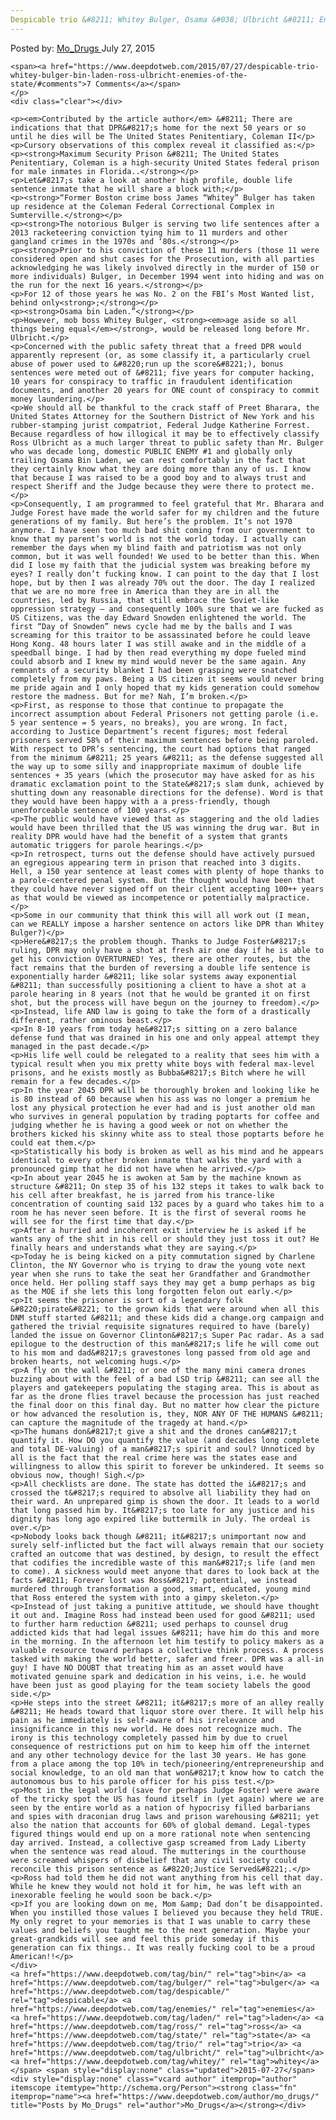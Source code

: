 ```yaml
---
Despicable trio &#8211; Whitey Bulger, Osama &#038; Ulbricht &#8211; Enemies of the State
---
```

<article class="post-listing post-11124 post type-post status-publish format-standard has-post-thumbnail hentry  tag-bin tag-bulger tag-despicable tag-enemies tag-laden  tag-state tag-trio tag-ulbricht tag-whitey">
    <div class="post-inner">
        <span>Posted by: <a href="https://www.deepdotweb.com/author/mo_drugs/" title="">Mo_Drugs </a></span>
    <span>July 27, 2015</span>
    
    <span><a href="https://www.deepdotweb.com/2015/07/27/despicable-trio-whitey-bulger-bin-laden-ross-ulbricht-enemies-of-the-state/#comments">7 Comments</a></span>
    </p>
    <div class="clear"></div>
    
    <p><em>Contributed by the article author</em> &#8211; There are indications that that DPR&#8217;s home for the next 50 years or so until he dies will be The United States Penitentiary, Coleman II</p>
    <p>Cursory observations of this complex reveal it classified as:</p>
    <p><strong>Maximum Security Prison &#8211; The United States Penitentiary, Coleman is a high-security United States federal prison for male inmates in Florida..</strong></p>
    <p>Let&#8217;s take a look at another high profile, double life sentence inmate that he will share a block with;</p>
    <p><strong>“Former Boston crime boss James “Whitey” Bulger has taken up residence at the Coleman Federal Correctional Complex in Sumterville.</strong></p>
    <p><strong>The notorious Bulger is serving two life sentences after a 2013 racketeering conviction tying him to 11 murders and other gangland crimes in the 1970s and ‘80s.</strong></p>
    <p><strong>Prior to his conviction of these 11 murders (those 11 were considered open and shut cases for the Prosecution, with all parties acknowledging he was likely involved directly in the murder of 150 or more individuals) Bulger, in December 1994 went into hiding and was on the run for the next 16 years.</strong></p>
    <p>For 12 of those years he was No. 2 on the FBI’s Most Wanted list, behind only<strong>;</strong></p>
    <p><strong>Osama bin Laden.”</strong></p>
    <p>However, mob boss Whitey Bulger, <strong><em>age aside so all things being equal</em></strong>, would be released long before Mr. Ulbricht.</p>
    <p>Concerned with the public safety threat that a freed DPR would apparently represent (or, as some classify it, a particularly cruel abuse of power used to &#8220;run up the score&#8221;), bonus sentences were meted out of &#8211; five years for computer hacking, 10 years for conspiracy to traffic in fraudulent identification documents, and another 20 years for ONE count of conspiracy to commit money laundering.</p>
    <p>We should all be thankful to the crack staff of Preet Bharara, the United States Attorney for the Southern District of New York and his rubber-stamping jurist compatriot, Federal Judge Katherine Forrest. Because regardless of how illogical it may be to effectively classify Ross Ulbricht as a much larger threat to public safety than Mr. Bulger who was decade long, domestic PUBLIC ENEMY #1 and globally only trailing Osama Bin Laden, we can rest comfortably in the fact that they certainly know what they are doing more than any of us. I know that because I was raised to be a good boy and to always trust and respect Sheriff and the Judge because they were there to protect me.</p>
    <p>Consequently, I am programmed to feel grateful that Mr. Bharara and Judge Forest have made the world safer for my children and the future generations of my family. But here’s the problem. It’s not 1970 anymore. I have seen too much bad shit coming from our government to know that my parent’s world is not the world today. I actually can remember the days when my blind faith and patriotism was not only common, but it was well founded! We used to be better than this. When did I lose my faith that the judicial system was breaking before my eyes? I really don’t fucking know. I can point to the day that I lost hope, but by then I was already 70% out the door. The day I realized that we are no more free in America than they are in all the countries, led by Russia, that still embrace the Soviet-like oppression strategy – and consequently 100% sure that we are fucked as US Citizens, was the day Edward Snowden enlightened the world. The first “Day of Snowden” news cycle had me by the balls and I was screaming for this traitor to be assassinated before he could leave Hong Kong. 48 hours later I was still awake and in the middle of a speedball binge. I had by then read everything my dope fueled mind could absorb and I knew my mind would never be the same again. Any remnants of a security blanket I had been grasping were snatched completely from my paws. Being a US citizen it seems would never bring me pride again and I only hoped that my kids generation could somehow restore the madness. But for me? Nah, I’m broken.</p>
    <p>First, as response to those that continue to propagate the incorrect assumption about Federal Prisoners not getting parole (i.e. 5 year sentence = 5 years, no breaks), you are wrong. In fact, according to Justice Department’s recent figures; most federal prisoners served 58% of their maximum sentences before being paroled. With respect to DPR’s sentencing, the court had options that ranged from the minimum &#8211; 25 years &#8211; as the defense suggested all the way up to some silly and inappropriate maximum of double life sentences + 35 years (which the prosecutor may have asked for as his dramatic exclamation point to the State&#8217;s slam dunk, achieved by shutting down any reasonable directions for the defense). Word is that they would have been happy with a a press-friendly, though unenforceable sentence of 100 years.</p>
    <p>The public would have viewed that as staggering and the old ladies would have been thrilled that the US was winning the drug war. But in reality DPR would have had the benefit of a system that grants automatic triggers for parole hearings.</p>
    <p>In retrospect, turns out the defense should have actively pursued an egregious appearing term in prison that reached into 3 digits. Hell, a 150 year sentence at least comes with plenty of hope thanks to a parole-centered penal system. But the thought would have been that they could have never signed off on their client accepting 100++ years as that would be viewed as incompetence or potentially malpractice.</p>
    <p>Some in our community that think this will all work out (I mean, can we REALLY impose a harsher sentence on actors like DPR than Whitey Bulger?)</p>
    <p>Here&#8217;s the problem though. Thanks to Judge Foster&#8217;s ruling, DPR may only have a shot at fresh air one day if he is able to get his conviction OVERTURNED! Yes, there are other routes, but the fact remains that the burden of reversing a double life sentence is exponentially harder &#8211; like solar systems away exponential &#8211; than successfully positioning a client to have a shot at a parole hearing in 8 years (not that he would be granted it on first shot, but the process will have begun on the journey to freedom).</p>
    <p>Instead, life AND law is going to take the form of a drastically different, rather ominous beast.</p>
    <p>In 8-10 years from today he&#8217;s sitting on a zero balance defense fund that was drained in his one and only appeal attempt they managed in the past decade.</p>
    <p>His life well could be relegated to a reality that sees him with a typical result when you mix pretty white boys with federal max-level prisons, and he exists mostly as Bubba&#8217;s Bitch where he will remain for a few decades.</p>
    <p>In the year 2045 DPR will be thoroughly broken and looking like he is 80 instead of 60 because when his ass was no longer a premium he lost any physical protection he ever had and is just another old man who survives in general population by trading poptarts for coffee and judging whether he is having a good week or not on whether the brothers kicked his skinny white ass to steal those poptarts before he could eat them.</p>
    <p>Statistically his body is broken as well as his mind and he appears identical to every other broken inmate that walks the yard with a pronounced gimp that he did not have when he arrived.</p>
    <p>In about year 2045 he is awoken at 5am by the machine known as structure &#8211; On step 35 of his 132 steps it takes to walk back to his cell after breakfast, he is jarred from his trance-like concentration of counting said 132 paces by a guard who takes him to a room he has never seen before. It is the first of several rooms he will see for the first time that day.</p>
    <p>After a hurried and incoherent exit interview he is asked if he wants any of the shit in his cell or should they just toss it out? He finally hears and understands what they are saying.</p>
    <p>Today he is being kicked on a pity commutation signed by Charlene Clinton, the NY Governor who is trying to draw the young vote next year when she runs to take the seat her Grandfather and Grandmother once held. Her polling staff says they may get a bump perhaps as big as the MOE if she lets this long forgotten felon out early.</p>
    <p>It seems the prisoner is sort of a legendary folk &#8220;pirate&#8221; to the grown kids that were around when all this DNM stuff started &#8211; and these kids did a change.org campaign and gathered the trivial requisite signatures required to have (barely) landed the issue on Governor Clinton&#8217;s Super Pac radar. As a sad epilogue to the destruction of this man&#8217;s life he will come out to his mom and dad&#8217;s gravestones long passed from old age and broken hearts, not welcoming hugs.</p>
    <p>A fly on the wall &#8211; or one of the many mini camera drones buzzing about with the feel of a bad LSD trip &#8211; can see all the players and gatekeepers populating the staging area. This is about as far as the drone flies travel because the procession has just reached the final door on this final day. But no matter how clear the picture or how advanced the resolution is, they, NOR ANY OF THE HUMANS &#8211; can capture the magnitude of the tragedy at hand.</p>
    <p>The humans don&#8217;t give a shit and the drones can&#8217;t quantify it. How DO you quantify the value (and decades long complete and total DE-valuing) of a man&#8217;s spirit and soul? Unnoticed by all is the fact that the real crime here was the states ease and willingness to allow this spirit to forever be unkindered. It seems so obvious now, though! Sigh.</p>
    <p>All checklists are done. The state has dotted the i&#8217;s and crossed the t&#8217;s required to absolve all liability they had on their ward. An unprepared gimp is shown the door. It leads to a world that long passed him by. It&#8217;s too late for any justice and his dignity has long ago expired like buttermilk in July. The ordeal is over.</p>
    <p>Nobody looks back though &#8211; it&#8217;s unimportant now and surely self-inflicted but the fact will always remain that our society crafted an outcome that was destined, by design, to result the effect that codifies the incredible waste of this man&#8217;s life (and men to come). A sickness would meet anyone that dares to look back at the facts &#8211; Forever lost was Ross&#8217; potential, we instead murdered through transformation a good, smart, educated, young mind that Ross entered the system with into a gimpy skeleton.</p>
    <p>Instead of just taking a punitive attitude, we should have thought it out and. Imagine Ross had instead been used for good &#8211; used to further harm reduction &#8211; used perhaps to counsel drug addicted kids that had legal issues &#8211; have him do this and more in the morning. In the afternoon let him testify to policy makers as a valuable resource toward perhaps a collective think process. A process tasked with making the world better, safer and freer. DPR was a all-in guy! I have NO DOUBT that treating him as an asset would have motivated genuine spark and dedication in his veins, i.e. he would have been just as good playing for the team society labels the good side.</p>
    <p>He steps into the street &#8211; it&#8217;s more of an alley really &#8211; He heads toward that liquor store over there. It will help his pain as he immediately is self-aware of his irrelevance and insignificance in this new world. He does not recognize much. The irony is this technology completely passed him by due to cruel consequence of restrictions put on him to keep him off the internet and any other technology device for the last 30 years. He has gone from a place among the top 10% in tech/pioneering/entrepreneurship and social knowledge, to an old man that won&#8217;t know how to catch the autonomous bus to his parole officer for his piss test.</p>
    <p>Most in the legal world (save for perhaps Judge Foster) were aware of the tricky spot the US has found itself in (yet again) where we are seen by the entire world as a nation of hypocrisy filled barbarians and spies with draconian drug laws and prison warehousing &#8211; yet also the nation that accounts for 60% of global demand. Legal-types figured things would end up on a more rational note when sentencing day arrived. Instead, a collective gasp screamed from Lady Liberty when the sentence was read aloud. The mutterings in the courthouse were screamed whispers of disbelief that any civil society could reconcile this prison sentence as &#8220;Justice Served&#8221;.</p>
    <p>Ross had told them he did not want anything from his cell that day. While he knew they would not hold it for him, he was left with an inexorable feeling he would soon be back.</p>
    <p>If you are looking down on me, Mom &amp; Dad don’t be disappointed. When you instilled those values I believed you because they held TRUE. My only regret to your memories is that I was unable to carry these values and beliefs you taught me to the next generation. Maybe your great-grandkids will see and feel this pride someday if this generation can fix things.. It was really fucking cool to be a proud American!!</p>
    </div>
    <a href="https://www.deepdotweb.com/tag/bin/" rel="tag">bin</a> <a href="https://www.deepdotweb.com/tag/bulger/" rel="tag">bulger</a> <a href="https://www.deepdotweb.com/tag/despicable/" rel="tag">despicable</a> <a href="https://www.deepdotweb.com/tag/enemies/" rel="tag">enemies</a> <a href="https://www.deepdotweb.com/tag/laden/" rel="tag">laden</a> <a href="https://www.deepdotweb.com/tag/ross/" rel="tag">ross</a> <a href="https://www.deepdotweb.com/tag/state/" rel="tag">state</a> <a href="https://www.deepdotweb.com/tag/trio/" rel="tag">trio</a> <a href="https://www.deepdotweb.com/tag/ulbricht/" rel="tag">ulbricht</a> <a href="https://www.deepdotweb.com/tag/whitey/" rel="tag">whitey</a></span> <span style="display:none" class="updated">2015-07-27</span>
    <div style="display:none" class="vcard author" itemprop="author" itemscope itemtype="http://schema.org/Person"><strong class="fn" itemprop="name"><a href="https://www.deepdotweb.com/author/mo_drugs/" title="Posts by Mo_Drugs" rel="author">Mo_Drugs</a></strong></div>
    
